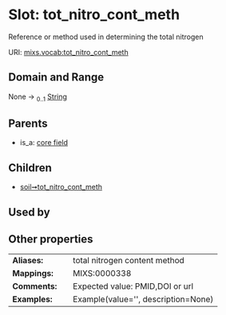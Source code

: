 
# Slot: tot_nitro_cont_meth


Reference or method used in determining the total nitrogen

URI: [mixs.vocab:tot_nitro_cont_meth](https://w3id.org/mixs/vocab/tot_nitro_cont_meth)


## Domain and Range

None &#8594;  <sub>0..1</sub> [String](types/String.md)

## Parents

 *  is_a: [core field](core_field.md)

## Children

 *  [soil➞tot_nitro_cont_meth](soil_tot_nitro_cont_meth.md)

## Used by


## Other properties

|  |  |  |
| --- | --- | --- |
| **Aliases:** | | total nitrogen content method |
| **Mappings:** | | MIXS:0000338 |
| **Comments:** | | Expected value: PMID,DOI or url |
| **Examples:** | | Example(value='', description=None) |

